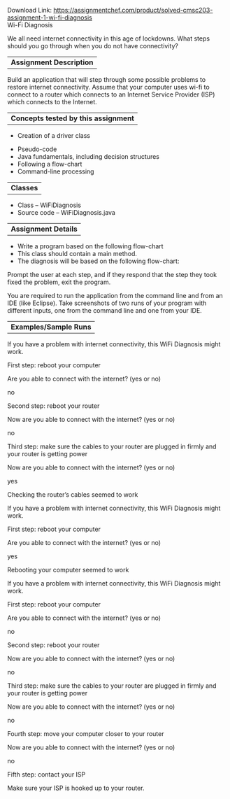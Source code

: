 Download Link: https://assignmentchef.com/product/solved-cmsc203-assignment-1-wi-fi-diagnosis
<br>
Wi-Fi Diagnosis

We all need internet connectivity in this age of lockdowns.  What steps should you go through when you do not have connectivity?

<table width="100%">

 <tbody>

  <tr>

   <td><strong>Assignment Description</strong></td>

  </tr>

 </tbody>

</table>

Build an application that will step through some possible problems to restore internet connectivity.  Assume that your computer uses wi-fi to connect to a router which connects to an Internet Service Provider (ISP) which connects to the Internet.

<table width="100%">

 <tbody>

  <tr>

   <td><strong>Concepts tested by this assignment</strong></td>

  </tr>

 </tbody>

</table>




<ul>

 <li>Creation of a driver class</li>

</ul>

<ul>

 <li>Pseudo-code</li>

 <li>Java fundamentals, including decision structures</li>

 <li>Following a flow-chart</li>

 <li>Command-line processing</li>

</ul>




<table width="100%">

 <tbody>

  <tr>

   <td><strong>Classes</strong></td>

  </tr>

 </tbody>

</table>







<ul>

 <li>Class – WiFiDiagnosis</li>

 <li>Source code – WiFiDiagnosis.java</li>

</ul>




<table width="100%">

 <tbody>

  <tr>

   <td><strong>Assignment Details</strong></td>

  </tr>

 </tbody>

</table>







<ul>

 <li>Write a program based on the following flow-chart</li>

 <li>This class should contain a main method.</li>

 <li>The diagnosis will be based on the following flow-chart:</li>

</ul>




Prompt the user at each step, and if they respond that the step they took fixed the problem, exit the program.

You are required to run the application from the command line and from an IDE (like Eclipse). Take screenshots of two runs of your program with different inputs, one from the command line and one from your IDE.

<table width="100%">

 <tbody>

  <tr>

   <td><strong>Examples/Sample Runs</strong></td>

  </tr>

 </tbody>

</table>




If you have a problem with internet connectivity, this WiFi Diagnosis might work.




First step: reboot your computer

Are you able to connect with the internet? (yes or no)

no

Second step: reboot your router

Now are you able to connect with the internet? (yes or no)

no

Third step: make sure the cables to your router are plugged in firmly and your router is getting power

Now are you able to connect with the internet? (yes or no)

yes

Checking the router’s cables seemed to work







If you have a problem with internet connectivity, this WiFi Diagnosis might work.




First step: reboot your computer

Are you able to connect with the internet? (yes or no)

yes

Rebooting your computer seemed to work







If you have a problem with internet connectivity, this WiFi Diagnosis might work.




First step: reboot your computer

Are you able to connect with the internet? (yes or no)

no

Second step: reboot your router

Now are you able to connect with the internet? (yes or no)

no

Third step: make sure the cables to your router are plugged in firmly and your router is getting power

Now are you able to connect with the internet? (yes or no)

no

Fourth step: move your computer closer to your router

Now are you able to connect with the internet? (yes or no)

no

Fifth step: contact your ISP

Make sure your ISP is hooked up to your router.